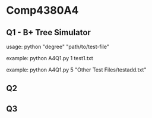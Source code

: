 # Comp4380A4
## Q1 - B+ Tree Simulator
usage: python "degree" "path/to/test-file"

example: python A4Q1.py 1 test1.txt

example: python A4Q1.py 5 "Other Test Files/testadd.txt"

## Q2

## Q3
